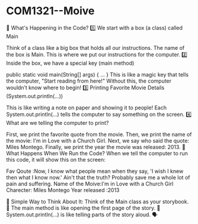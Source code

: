 # COM1321--Moive

📌 What's Happening in the Code?
1️⃣ We start with a box (a class) called Main

Think of a class like a big box that holds all our instructions. The name of the box is Main.
This is where we put our instructions for the computer.
2️⃣ Inside the box, we have a special key (main method)

public static void main(String[] args) { ... }
This is like a magic key that tells the computer, "Start reading from here!"
Without this, the computer wouldn’t know where to begin!
3️⃣ Printing Favorite Movie Details (System.out.println(...))

This is like writing a note on paper and showing it to people!
Each System.out.println(...) tells the computer to say something on the screen.
4️⃣ What are we telling the computer to print?

First, we print the favorite quote from the movie.
Then, we print the name of the movie: I'm in Love with a Church Girl.
Next, we say who said the quote: Miles Montego.
Finally, we print the year the movie was released: 2013.
🏁 What Happens When We Run the Code?
When we tell the computer to run this code, it will show this on the screen:

Fav Qoute :Now, I know what people mean when they say, 'I wish I knew then what I know now.' Ain't that the truth? Probably save me a whole lot of pain and suffering.
Name of the Moive:I'm in Love with a Church Girl
Charecter: Miles Montego
Year released :2013


🎉 Simple Way to Think About It:
Think of the Main class as your storybook. 📖
The main method is like opening the first page of the story. 📄
System.out.println(...) is like telling parts of the story aloud. 🗣️
